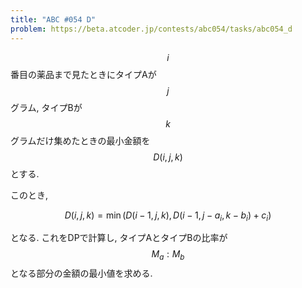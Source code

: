 ```yaml
---
title: "ABC #054 D"
problem: https://beta.atcoder.jp/contests/abc054/tasks/abc054_d
---
```

$$ i $$ 番目の薬品まで見たときにタイプAが $$ j $$ グラム, タイプBが $$ k $$ グラムだけ集めたときの最小金額を $$ D(i, j, k) $$ とする.

このとき,

$$
D(i, j, k) = \min(D(i-1, j, k), D(i-1, j-a_i, k-b_i) + c_i)
$$

となる. これをDPで計算し, タイプAとタイプBの比率が $$ M_a:M_b $$ となる部分の金額の最小値を求める.
